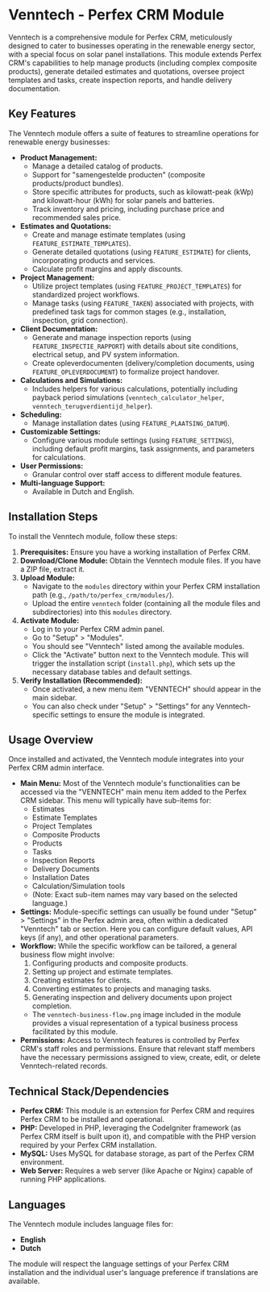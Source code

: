 # Venntech - Perfex CRM Module

Venntech is a comprehensive module for Perfex CRM, meticulously designed to cater to businesses operating in the renewable energy sector, with a special focus on solar panel installations. This module extends Perfex CRM's capabilities to help manage products (including complex composite products), generate detailed estimates and quotations, oversee project templates and tasks, create inspection reports, and handle delivery documentation.

## Key Features

The Venntech module offers a suite of features to streamline operations for renewable energy businesses:

*   **Product Management:**
    *   Manage a detailed catalog of products.
    *   Support for "samengestelde producten" (composite products/product bundles).
    *   Store specific attributes for products, such as kilowatt-peak (kWp) and kilowatt-hour (kWh) for solar panels and batteries.
    *   Track inventory and pricing, including purchase price and recommended sales price.
*   **Estimates and Quotations:**
    *   Create and manage estimate templates (using `FEATURE_ESTIMATE_TEMPLATES`).
    *   Generate detailed quotations (using `FEATURE_ESTIMATE`) for clients, incorporating products and services.
    *   Calculate profit margins and apply discounts.
*   **Project Management:**
    *   Utilize project templates (using `FEATURE_PROJECT_TEMPLATES`) for standardized project workflows.
    *   Manage tasks (using `FEATURE_TAKEN`) associated with projects, with predefined task tags for common stages (e.g., installation, inspection, grid connection).
*   **Client Documentation:**
    *   Generate and manage inspection reports (using `FEATURE_INSPECTIE_RAPPORT`) with details about site conditions, electrical setup, and PV system information.
    *   Create opleverdocumenten (delivery/completion documents, using `FEATURE_OPLEVERDOCUMENT`) to formalize project handover.
*   **Calculations and Simulations:**
    *   Includes helpers for various calculations, potentially including payback period simulations (`venntech_calculator_helper`, `venntech_terugverdientijd_helper`).
*   **Scheduling:**
    *   Manage installation dates (using `FEATURE_PLAATSING_DATUM`).
*   **Customizable Settings:**
    *   Configure various module settings (using `FEATURE_SETTINGS`), including default profit margins, task assignments, and parameters for calculations.
*   **User Permissions:**
    *   Granular control over staff access to different module features.
*   **Multi-language Support:**
    *   Available in Dutch and English.

## Installation Steps

To install the Venntech module, follow these steps:

1.  **Prerequisites:** Ensure you have a working installation of Perfex CRM.
2.  **Download/Clone Module:** Obtain the Venntech module files. If you have a ZIP file, extract it.
3.  **Upload Module:**
    *   Navigate to the `modules` directory within your Perfex CRM installation path (e.g., `/path/to/perfex_crm/modules/`).
    *   Upload the entire `venntech` folder (containing all the module files and subdirectories) into this `modules` directory.
4.  **Activate Module:**
    *   Log in to your Perfex CRM admin panel.
    *   Go to "Setup" > "Modules".
    *   You should see "Venntech" listed among the available modules.
    *   Click the "Activate" button next to the Venntech module. This will trigger the installation script (`install.php`), which sets up the necessary database tables and default settings.
5.  **Verify Installation (Recommended):**
    *   Once activated, a new menu item "VENNTECH" should appear in the main sidebar.
    *   You can also check under "Setup" > "Settings" for any Venntech-specific settings to ensure the module is integrated.

## Usage Overview

Once installed and activated, the Venntech module integrates into your Perfex CRM admin interface.

*   **Main Menu:** Most of the Venntech module's functionalities can be accessed via the "VENNTECH" main menu item added to the Perfex CRM sidebar. This menu will typically have sub-items for:
    *   Estimates
    *   Estimate Templates
    *   Project Templates
    *   Composite Products
    *   Products
    *   Tasks
    *   Inspection Reports
    *   Delivery Documents
    *   Installation Dates
    *   Calculation/Simulation tools
    *   (Note: Exact sub-item names may vary based on the selected language.)
*   **Settings:** Module-specific settings can usually be found under "Setup" > "Settings" in the Perfex admin area, often within a dedicated "Venntech" tab or section. Here you can configure default values, API keys (if any), and other operational parameters.
*   **Workflow:** While the specific workflow can be tailored, a general business flow might involve:
    1.  Configuring products and composite products.
    2.  Setting up project and estimate templates.
    3.  Creating estimates for clients.
    4.  Converting estimates to projects and managing tasks.
    5.  Generating inspection and delivery documents upon project completion.
    *   The `venntech-business-flow.png` image included in the module provides a visual representation of a typical business process facilitated by this module.
*   **Permissions:** Access to Venntech features is controlled by Perfex CRM's staff roles and permissions. Ensure that relevant staff members have the necessary permissions assigned to view, create, edit, or delete Venntech-related records.

## Technical Stack/Dependencies

*   **Perfex CRM:** This module is an extension for Perfex CRM and requires Perfex CRM to be installed and operational.
*   **PHP:** Developed in PHP, leveraging the CodeIgniter framework (as Perfex CRM itself is built upon it), and compatible with the PHP version required by your Perfex CRM installation.
*   **MySQL:** Uses MySQL for database storage, as part of the Perfex CRM environment.
*   **Web Server:** Requires a web server (like Apache or Nginx) capable of running PHP applications.

## Languages

The Venntech module includes language files for:

*   **English**
*   **Dutch**

The module will respect the language settings of your Perfex CRM installation and the individual user's language preference if translations are available.
